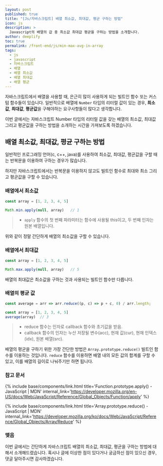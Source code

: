 ```yaml
---
layout: post
published: true
title: "[Js/자바스크립트] 배열 최소값, 최대값, 평균 구하는 방법"
icon: js
description: >
  Javascript의 배열의 값 중 최소값 최대값 평균을 구하는 방법을 소개합니다.
author: deeplify
toc: true
permalink: /front-end/js/min-max-avg-in-array
tags:
  - js
  - javascript
  - 자바스크립트
  - 배열
  - 배열 최소값
  - 배열 최대값
  - 배열 평균
---
```


자바스크립트에서 배열을 사용할 때, 은근히 많이 사용하게 되는 빌트인 함수 또는 커스텀 함수들이 있습니다. 일반적으로 배열에 `Number` 타입의 리터럴 값이 있는 경우, **최소값**, **최대값**, **평균값**을 구해야하는 요구사항들이 많다고 생각합니다.

이번 글에서는 자바스크립트 Number 타입의 리터럴 값을 갖는 배열의 최소값, 최대값 그리고 평균값을 구하는 방법을 소개하는 시간을 가져보도록 하겠습니다.

## 배열 최소값, 최대값, 평균 구하는 방법

일반적인 프로그래밍 언어(c, c++, java)를 사용하여 최소값, 최대값, 평균값을 구할 때는 반복문을 이용하여 구하는 경우가 많습니다.

하지만 자바스크립트에서는 반복문을 이용하지 않고도 빌트인 함수로 최대와 최소 그리고 평균값을 구할 수 있습니다.

### 배열에서 최소값

```js
const array = [1, 2, 3, 4, 5]

Math.min.apply(null, array)   // 1
```

> - `apply` 함수의 첫 번째 파라미터는 함수에 사용될 this이고, 두 번째 인자는 원본 배열입니다.

위와 같이 정말 간단하게 배열의 최소값을 구할 수 있습니다.

### 배열에서 최대값

```js
const array = [1, 2, 3, 4, 5]

Math.max.apply(null, array)   // 5
```

배열의 최대값은 최소값을 구하는 것과 사용되는 빌트인 함수만 다릅니다.

### 배열의 평균 값

```js
const average = arr => arr.reduce((p, c) => p + c, 0) / arr.length;

const array = [1, 2, 3, 4, 5]
average(array)  // 3
```

> - reduce 함수는 인자로 callback 함수와 초기값을 받음.
> - callback 함수의 인자는 누산 저장될 변수(acc), 현재 값(cur), 현재 인덱스(idx), 원본 배열(src).

배열의 평균을 구하기 위한 가장 간단한 방법은 `Array.prototype.reduce()` 빌트인 함수를 이용하는 것입니다. `reduce` 함수를 이용하면 배열 내의 모든 값의 합계를 구할 수 있고, 이를 배열의 길이로 나눠주기만 하면 됩니다.

### 참고 문서

{% include base/components/link.html title='Function.prototype.apply() - JavaScript | MDN' internal_link='https://developer.mozilla.org/en-US/docs/Web/JavaScript/Reference/Global_Objects/Function/apply' %}

{% include base/components/link.html title='Array.prototype.reduce() - JavaScript | MDN' internal_link='https://developer.mozilla.org/ko/docs/Web/JavaScript/Reference/Global_Objects/Array/Reduce' %}

### 맺음

이번 글에서는 간단하게 자바스크립트 배열의 최소값, 최대값, 평균을 구하는 방법에 대해서 소개해드렸습니다. 혹시나 글에 이상한 점이 있다거나 궁금하신 점이 있으신 경우, 댓글 달아주시면 감사하겠습니다.
